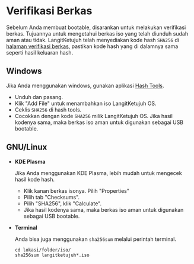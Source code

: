 # Verifikasi Berkas

Sebelum Anda membuat bootable, disarankan untuk melakukan verifikasi berkas. Tujuannya untuk mengetahui berkas iso yang telah diunduh sudah aman atau tidak. LangitKetujuh telah menyediakan kode hash `SHA256` di <a href="https://langitketujuh.id/os/verifikasi" target="_blank">halaman verifikasi berkas</a>, pastikan kode hash yang di dalamnya sama seperti hasil keluaran hash.

## Windows

Jika Anda menggunakan windows, gunakan aplikasi <a href="https://www.binaryfortress.com/Data/Download/?Package=hashtools&Log=100" target="_blank">Hash Tools</a>.

- Unduh dan pasang.
- Klik "Add File" untuk menambahkan iso LangitKetujuh OS.
- Ceklis `SHA256` di hash tools.
- Cocokkan dengan kode `SHA256` milik LangitKetujuh OS. Jika hasil kodenya sama, maka berkas iso aman untuk digunakan sebagai USB bootable.

## GNU/Linux

- **KDE Plasma**

  Jika Anda menggunakan KDE Plasma, lebih mudah untuk mengecek hasil kode hash.

  - Klik kanan berkas isonya. Pilih "Properties"
  - Pilih tab "Checksums".
  - Pilih "SHA256", klik "Calculate".
  - Jika hasil kodenya sama, maka berkas iso aman untuk digunakan sebagai USB bootable.

- **Terminal**

  Anda bisa juga menggunakan `sha256sum` melalui perintah terminal.

  ```
  cd lokasi/folder/iso/
  sha256sum langitketujuh*.iso
  ```
